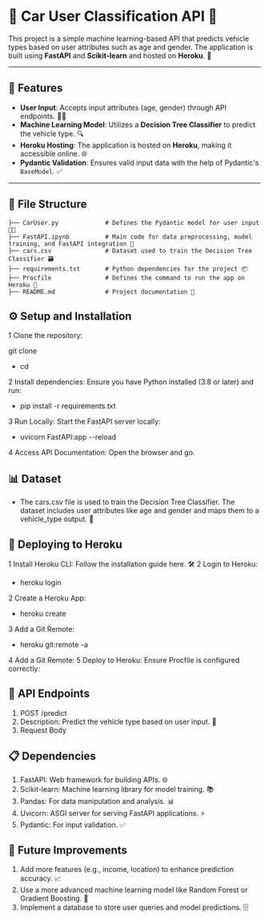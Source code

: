# 🚗 Car User Classification API 🚙

This project is a simple machine learning-based API that predicts vehicle types based on user attributes such as age and gender. The application is built using **FastAPI** and **Scikit-learn** and hosted on **Heroku**. 🚀

---

## 🔧 Features

- **User Input**: Accepts input attributes (age, gender) through API endpoints. 🧑‍💻
- **Machine Learning Model**: Utilizes a **Decision Tree Classifier** to predict the vehicle type. 🔍
- **Heroku Hosting**: The application is hosted on **Heroku**, making it accessible online. 🌐
- **Pydantic Validation**: Ensures valid input data with the help of Pydantic's `BaseModel`. ✅

---

## 📁 File Structure

```plaintext
├── CarUser.py             # Defines the Pydantic model for user input 🧑‍💻
├── FastAPI.ipynb          # Main code for data preprocessing, model training, and FastAPI integration 📓
├── cars.csv               # Dataset used to train the Decision Tree Classifier 🗃️
├── requirements.txt       # Python dependencies for the project 📦
├── Procfile               # Defines the command to run the app on Heroku 📄
├── README.md              # Project documentation 📜

```

## ⚙️ Setup and Installation
1 Clone the repository:

git clone <repository-url>
- cd <repository-folder>

2 Install dependencies: Ensure you have Python installed (3.8 or later) and run:
- pip install -r requirements.txt

3 Run Locally: Start the FastAPI server locally:
- uvicorn FastAPI:app --reload

4 Access API Documentation: Open the browser and go.

## 📊 Dataset
- The cars.csv file is used to train the Decision Tree Classifier. The dataset includes user attributes like age and gender and maps them to a vehicle_type output. 🚗

## 🚀 Deploying to Heroku
1 Install Heroku CLI: Follow the installation guide here. 🛠️
2 Login to Heroku:
- heroku login

2 Create a Heroku App:
- heroku create <app-name>

3 Add a Git Remote:
- heroku git:remote -a <app-name>

4 Add a Git Remote:
5 Deploy to Heroku: Ensure Procfile is configured correctly:

## 📡 API Endpoints
1. POST /predict
2. Description: Predict the vehicle type based on user input. 🚗
3. Request Body

## 📋 Dependencies
1. FastAPI: Web framework for building APIs. 🌐
2. Scikit-learn: Machine learning library for model training. 📚
3. Pandas: For data manipulation and analysis. 📊
4. Uvicorn: ASGI server for serving FastAPI applications. ⚡
5. Pydantic: For input validation. ✅

## 🔮 Future Improvements
1. Add more features (e.g., income, location) to enhance prediction accuracy. 📈
2. Use a more advanced machine learning model like Random Forest or Gradient Boosting. 🌳
3. Implement a database to store user queries and model predictions. 🗄️



